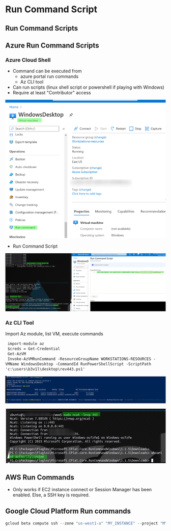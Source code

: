 # Run Command Script

## Run Command Scripts

## Azure Run Command Scripts

### Azure Cloud Shell

* Command can be executed from
  * azure portal run commands
  * Az CLI tool
* Can run scripts (linux shell script or powershell if playing with Windows)
* Require at least "Contributor" access



![](<../../../../../.gitbook/assets/image (184).png>)

* Run Command Script

![](<../../../../../.gitbook/assets/image (38) (2).png>)

### Az CLI Tool

Import Az module, list VM, execute commands

```
 import-module az
 $creds = Get-Credential
 Get-AzVM
 Invoke-AzVMRunCommand -ResourceGroupName WORKSTATIONS-RESOURCES -VMName WindowsDesktop -CommandId RunPowerShellScript -ScriptPath 'c:\users\b3v1l\desktop\rev443.ps1'
```

![](<../../../../../.gitbook/assets/image (12) (1).png>)

![](<../../../../../.gitbook/assets/image (80).png>)



## AWS Run Commands

* Only works if EC2 instance connect or Session Manager has been enabled. Else, a SSH key is required.

## Google Cloud Platform Run commands

```csharp
gcloud beta compute ssh --zone "us-west1-a" "MY_INSTANCE" --project "MY_PROJECT"
```
